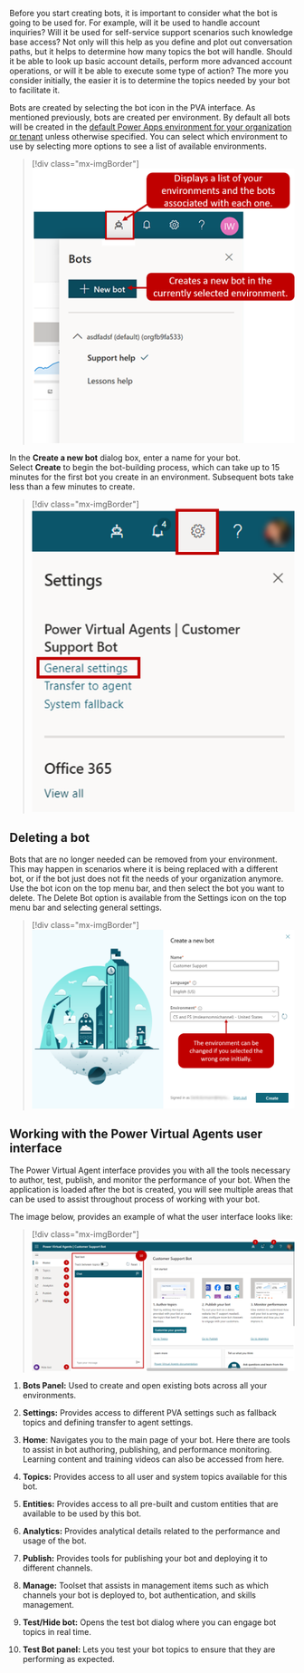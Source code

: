 Before you start creating bots, it is important to consider what the bot is going to be used for. For example, will it be used to handle account inquiries? Will it be used for self-service support scenarios such knowledge base access? Not only will this help as you define and plot out conversation paths, but it helps to determine how many topics the bot will handle. Should it be able to look up basic account details, perform more advanced account operations, or will it be able to execute some type of action? The more you consider initially, the easier it is to determine the topics needed by your bot to facilitate it.

Bots are created by selecting the bot icon in the PVA interface. As mentioned previously, bots are created per environment. By default all bots will be created in the [default Power Apps environment for your organization or tenant](https://docs.microsoft.com/power-virtual-agents/environments-first-run-experience/?azure-portal=true) unless otherwise specified. You can select which environment to use by selecting more options to see a list of available environments.

> [!div class="mx-imgBorder"]
> [![New bot button and environment and bot association](../media/power-virtual-agents-3-1-ssm.png)](../media/power-virtual-agents-3-2-ssm.png#lightbox)

In the **Create a new bot** dialog box, enter a name for your bot. Select **Create** to begin the bot-building process, which can take up to 15 minutes for the first bot you create in an environment. Subsequent bots take less than a few minutes to create.

> [!div class="mx-imgBorder"]
> [![change environment](../media/power-virtual-agents-3-2-ssm.png)](../media/power-virtual-agents-3-2-ssm.png#lightbox)

## Deleting a bot

Bots that are no longer needed can be removed from your environment. This may happen in scenarios where it is being replaced with a different bot, or if the bot just does not fit the needs of your organization anymore. Use the bot icon on the top menu bar, and then select the bot you want to delete. The Delete Bot option is available from the Settings icon on the top menu bar and selecting general settings.

> [!div class="mx-imgBorder"]
> [![general settings](../media/power-virtual-agents-3-3-ssm.png)](../media/power-virtual-agents-3-3-ssm.png#lightbox)

## Working with the Power Virtual Agents user interface

The Power Virtual Agent interface provides you with all the tools necessary to author, test, publish, and monitor the performance of your bot. When the application is loaded after the bot is created, you will see multiple areas that can be used to assist throughout process of working with your bot.

The image below, provides an example of what the user interface looks like:

> [!div class="mx-imgBorder"]
> [![user interface example](../media/power-virtual-agents-3-4-ssm.png)](../media/power-virtual-agents-3-4-ssm.png#lightbox)

1.  **Bots Panel:** Used to create and open existing bots across all your environments.

1.  **Settings:** Provides access to different PVA settings such as fallback topics and defining transfer to agent settings.

1.  **Home**: Navigates you to the main page of your bot. Here there are tools to assist in bot authoring, publishing, and performance monitoring. Learning content and training videos can also be accessed from here.

1.  **Topics:** Provides access to all user and system topics available for this bot.

1.  **Entities:** Provides access to all pre-built and custom entities that are available to be used by this bot.

1.  **Analytics:** Provides analytical details related to the performance and usage of the bot.

1.  **Publish:** Provides tools for publishing your bot and deploying it to different channels.

1.  **Manage:** Toolset that assists in management items such as which channels your bot is deployed to, bot authentication, and skills management.

1.  **Test/Hide bot:** Opens the test bot dialog where you can engage bot topics in real time.

1. **Test Bot panel:** Lets you test your bot topics to ensure that they are performing as expected.
